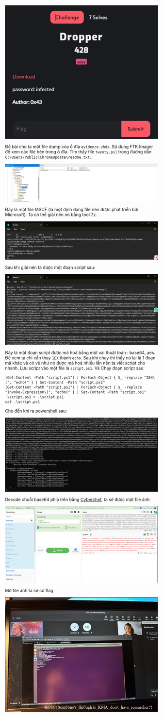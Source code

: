 ![](https://github.com/HuyThang25/Image/blob/main/Screenshot%202023-05-15%20223428.png)

Đề bài cho ta một file dump của ổ đĩa `evidence.vhdx`. Sử dụng FTK Imager để xem các file bên trong ổ đĩa. Tìm thấy file `twenty.ps1` trong đường dẫn `C:\Users\Public\ChromeUpdate\readme.txt`. 

![](https://github.com/HuyThang25/Image/blob/main/Screenshot%202023-05-17%20001600.png)

Đây là một file MSCF (là một định dạng file nén được phát triển bởi Microsoft). Ta có thể giải nén nó bằng tool 7z.

![](https://github.com/HuyThang25/Image/blob/main/Screenshot%202023-05-17%20001241.png)

Sau khi giải nén ta được một đoạn script sau:

![](https://github.com/HuyThang25/Image/blob/main/Screenshot%202023-05-17%20001802.png)

Đây là một đoạn script được mã hoá bằng một vài thuật toán : base64, aes. Để xem ta chỉ cần thay `IEX` thành `echo`. Sau khi chạy thì thấy nó lại là 1 đoạn mã khác và có vẻ như nó được mà hoá nhiều lần nên ta viết script cho nhanh. Lưu script vào một file là `script.ps1`. Và Chạy đoạn script sau:
```
(Get-Content -Path "script.ps1") | ForEach-Object { $_ -replace "IEX\(", "echo(" } | Set-Content -Path "script.ps1"
(Get-Content -Path "script.ps1") | ForEach-Object { $_ -replace "Invoke-Expression\(", "echo(" } | Set-Content -Path "script.ps1"
.\script.ps1 > .\script.ps1
cat .\script.ps1
```

Cho đến khi ra powershell sau:

![](https://github.com/HuyThang25/Image/blob/main/Screenshot%202023-05-16%20201505.png)

Decode chuỗi base64 phía trên bằng [Cyberchef](https://cyberchef.org/#recipe=From_Base64('A-Za-z0-9%2B/%3D',true,false)), ta sẽ được một file ảnh:

![](https://github.com/HuyThang25/Image/blob/main/Screenshot%202023-05-16%20202001.png) 

Mở file ảnh ta sẽ có flag

![](https://github.com/HuyThang25/Image/blob/main/Screenshot%202023-05-16%20202317.png)
